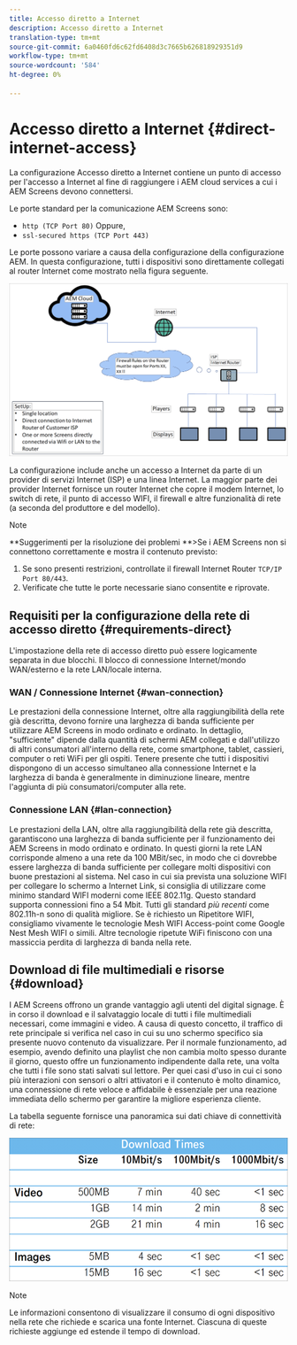 ```yaml
---
title: Accesso diretto a Internet
description: Accesso diretto a Internet
translation-type: tm+mt
source-git-commit: 6a0460fd6c62fd6408d3c7665b626818929351d9
workflow-type: tm+mt
source-wordcount: '584'
ht-degree: 0%

---
```



# Accesso diretto a Internet {#direct-internet-access}

La configurazione Accesso diretto a Internet contiene un punto di accesso per l&#39;accesso a Internet al fine di raggiungere i AEM cloud services a cui i AEM Screens devono connettersi.

Le porte standard per la comunicazione AEM Screens sono:
* `http (TCP Port 80)`
Oppure,
* `ssl-secured https (TCP Port 443)`

Le porte possono variare a causa della configurazione della configurazione AEM. In questa configurazione, tutti i dispositivi sono direttamente collegati al router Internet come mostrato nella figura seguente.

![](/help/assets/direct-access-2.png)

La configurazione include anche un accesso a Internet da parte di un provider di servizi Internet (ISP) e una linea Internet. La maggior parte dei provider Internet fornisce un router Internet che copre il modem Internet, lo switch di rete, il punto di accesso WIFI, il firewall e altre funzionalità di rete (a seconda del produttore e del modello).

>[!NOTE]
>**Suggerimenti per la risoluzione dei problemi **>Se i AEM Screens non si connettono correttamente e mostra il contenuto previsto:
>
>1. Se sono presenti restrizioni, controllate il firewall Internet Router `TCP/IP Port 80/443`.
>1. Verificate che tutte le porte necessarie siano consentite e riprovate.


## Requisiti per la configurazione della rete di accesso diretto {#requirements-direct}

L&#39;impostazione della rete di accesso diretto può essere logicamente separata in due blocchi. Il blocco di connessione Internet/mondo WAN/esterno e la rete LAN/locale interna.

### WAN / Connessione Internet {#wan-connection}

Le prestazioni della connessione Internet, oltre alla raggiungibilità della rete già descritta, devono fornire una larghezza di banda sufficiente per utilizzare AEM Screens in modo ordinato e ordinato. In dettaglio, &quot;sufficiente&quot; dipende dalla quantità di schermi AEM collegati e dall&#39;utilizzo di altri consumatori all&#39;interno della rete, come smartphone, tablet, cassieri, computer o reti WiFi per gli ospiti.
Tenere presente che tutti i dispositivi dispongono di un accesso simultaneo alla connessione Internet e la larghezza di banda è generalmente in diminuzione lineare, mentre l&#39;aggiunta di più consumatori/computer alla rete.

### Connessione LAN {#lan-connection}

Le prestazioni della LAN, oltre alla raggiungibilità della rete già descritta, garantiscono una larghezza di banda sufficiente per il funzionamento dei AEM Screens in modo ordinato e ordinato. In questi giorni la rete LAN corrisponde almeno a una rete da 100 MBit/sec, in modo che ci dovrebbe essere larghezza di banda sufficiente per collegare molti dispositivi con buone prestazioni al sistema.
Nel caso in cui sia prevista una soluzione WIFI per collegare lo schermo a Internet Link, si consiglia di utilizzare come minimo standard WIFI moderni come IEEE 802.11g. Questo standard supporta connessioni fino a 54 Mbit. Tutti gli standard *più recenti* come 802.11h-n sono di qualità migliore. Se è richiesto un Ripetitore WIFI, consigliamo vivamente le tecnologie Mesh WIFI Access-point come Google Nest Mesh WIFI o simili.
Altre tecnologie ripetute WiFi finiscono con una massiccia perdita di larghezza di banda nella rete.

## Download di file multimediali e risorse {#download}

I AEM Screens offrono un grande vantaggio agli utenti del digital signage. È in corso il download e il salvataggio locale di tutti i file multimediali necessari, come immagini e video. A causa di questo concetto, il traffico di rete principale si verifica nel caso in cui su uno schermo specifico sia presente nuovo contenuto da visualizzare.
Per il normale funzionamento, ad esempio, avendo definito una playlist che non cambia molto spesso durante il giorno, questo offre un funzionamento indipendente dalla rete, una volta che tutti i file sono stati salvati sul lettore.
Per quei casi d&#39;uso in cui ci sono più interazioni con sensori o altri attivatori e il contenuto è molto dinamico, una connessione di rete veloce e affidabile è essenziale per una reazione immediata dello schermo per garantire la migliore esperienza cliente.

La tabella seguente fornisce una panoramica sui dati chiave di connettività di rete:

![](/help/assets/download-times-direct.png)

>[!NOTE]
>Le informazioni consentono di visualizzare il consumo di ogni dispositivo nella rete che richiede e scarica una fonte Internet. Ciascuna di queste richieste aggiunge ed estende il tempo di download.